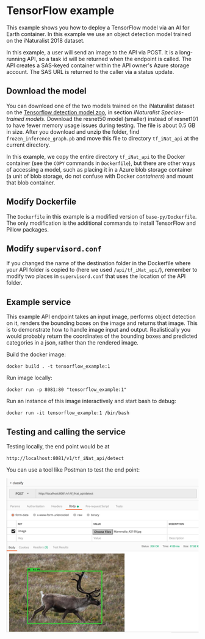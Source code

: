 # TensorFlow example

This example shows you how to deploy a TensorFlow model via an AI for Earth container. In this example we use an object detection model trained on the iNaturalist 2018 dataset.

In this example, a user will send an image to the API via POST. It is a long-running API, so a task id will be returned when the endpoint is called. The API creates a SAS-keyed container within the API owner's Azure storage account.  The SAS URL is returned to the caller via a status update.


## Download the model

You can download one of the two models trained on the iNaturalist dataset on the [Tensorflow detection model zoo](https://github.com/tensorflow/models/blob/master/research/object_detection/g3doc/detection_model_zoo.md), in section _iNaturalist Species-trained models_. Download the resnet50 model (smaller) instead of resnet101 to have fewer memory usage issues during testing. The file is about 0.5 GB in size. After you download and unzip the folder, find `frozen_inference_graph.pb` and move this file to directory `tf_iNat_api` at the current directory.

In this example, we copy the entire directory `tf_iNat_api` to the Docker container (see the `COPY` commands in `Dockerfile`), but there are other ways of accessing a model, such as placing it in a Azure blob storage container (a unit of blob storage, do not confuse with Docker _containers_) and mount that blob container.

## Modify Dockerfile

The `Dockerfile` in this example is a modified version of `base-py/Dockerfile`. The only modification is the additional commands to install TensorFlow and Pillow packages.


## Modify `supervisord.conf`
If you changed the name of the destination folder in the Dockerfile where your API folder is copied to (here we used `/api/tf_iNat_api/`), remember to modify two places in `supervisord.conf` that uses the location of the API folder.


## Example service

This example API endpoint takes an input image, performs object detection on it, renders the bounding boxes on the image and returns that image. This is to demonstrate how to handle image input and output. Realistically you would probably return the coordinates of the bounding boxes and predicted categories in a json, rather than the rendered image.

Build the docker image:
```
docker build . -t tensorflow_example:1
```

Run image locally:
```
docker run -p 8081:80 "tensorflow_example:1"
```

Run an instance of this image interactively and start bash to debug:
```
docker run -it tensorflow_example:1 /bin/bash
```


## Testing and calling the service

Testing locally, the end point would be at

```
http://localhost:8081/v1/tf_iNat_api/detect
```

You can use a tool like Postman to test the end point:

![Calling the API](../screenshots/postman_tf_api.png)


